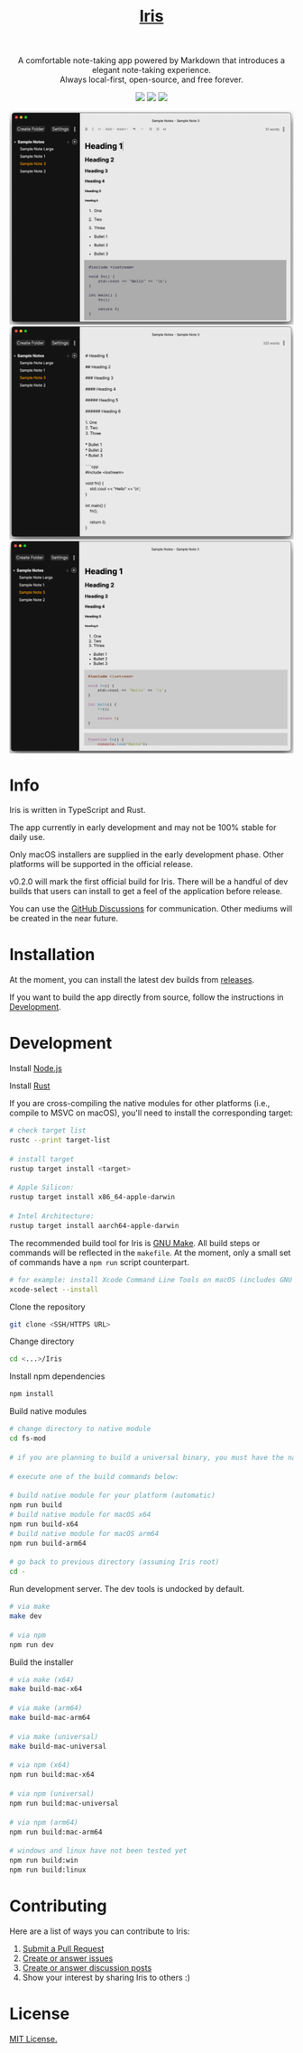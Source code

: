 <h1 align="center">
<br>
<br>
<a href="https://irisnotes.vercel.app">Iris</em></a>
<br>
<br>
</h1>

<p align="center">
    A comfortable note-taking app powered by Markdown that introduces a elegant note-taking experience.
<br>
    Always local-first, open-source, and free forever.
</p>

<p align="center">
    <img src="https://img.shields.io/github/downloads/alexwkleung/Iris/total"></img>
    <img src="https://img.shields.io/github/package-json/v/alexwkleung/Iris"></img>
    <img src="https://img.shields.io/github/license/alexwkleung/Iris"></img>
</p>

<img align="center" src="./screenshots/v0.2.0-dev-4.3-1.png"></img>
<img align="center" src="./screenshots/v0.2.0-dev-4.3-2.png"></img>
<img align="center" src="./screenshots/v0.2.0-dev-4.3-3.png"></img>

# Info

Iris is written in TypeScript and Rust.

The app currently in early development and may not be 100% stable for daily use.

Only macOS installers are supplied in the early development phase. Other platforms will be supported in the official release.

v0.2.0 will mark the first official build for Iris. There will be a handful of dev builds that users can install to get a feel of the application before release.

You can use the [GitHub Discussions](https://github.com/alexwkleung/Iris/discussions) for communication. Other mediums will be created in the near future.

# Installation

At the moment, you can install the latest dev builds from [releases](https://github.com/alexwkleung/Iris/releases).

If you want to build the app directly from source, follow the instructions in [Development](#development).
 
# Development 

Install [Node.js](https://nodejs.org/en/download)

Install [Rust](https://www.rust-lang.org/tools/install)

If you are cross-compiling the native modules for other platforms (i.e., compile to MSVC on macOS), you'll need to install the corresponding target:

```bash
# check target list
rustc --print target-list

# install target
rustup target install <target>

# Apple Silicon:
rustup target install x86_64-apple-darwin

# Intel Architecture:
rustup target install aarch64-apple-darwin
```

The recommended build tool for Iris is [GNU Make](https://www.gnu.org/software/make/). All build steps or commands will be reflected in the `makefile`. At the moment, only a small set of commands have a `npm run` script counterpart.

```bash
# for example: install Xcode Command Line Tools on macOS (includes GNU Make)
xcode-select --install 
```

Clone the repository

```bash 
git clone <SSH/HTTPS URL>
```

Change directory 

```bash
cd <...>/Iris
```

Install npm dependencies

```bash
npm install 
```

Build native modules

```bash
# change directory to native module
cd fs-mod

# if you are planning to build a universal binary, you must have the native module for both x64 and arm64

# execute one of the build commands below:

# build native module for your platform (automatic)
npm run build
# build native module for macOS x64
npm run build-x64
# build native module for macOS arm64
npm run build-arm64

# go back to previous directory (assuming Iris root)
cd -
```

Run development server. The dev tools is undocked by default.

```bash
# via make 
make dev

# via npm
npm run dev
```

Build the installer 

```bash
# via make (x64)
make build-mac-x64

# via make (arm64)
make build-mac-arm64

# via make (universal)
make build-mac-universal

# via npm (x64)
npm run build:mac-x64

# via npm (universal)
npm run build:mac-universal

# via npm (arm64)
npm run build:mac-arm64

# windows and linux have not been tested yet
npm run build:win
npm run build:linux
```

# Contributing 

Here are a list of ways you can contribute to Iris:

1. [Submit a Pull Request](https://github.com/alexwkleung/Iris/pulls)
2. [Create or answer issues](https://github.com/alexwkleung/Iris/issues)
3. [Create or answer discussion posts](https://github.com/alexwkleung/Iris/discussions)
4. Show your interest by sharing Iris to others :)

# License 

[MIT License.](https://github.com/alexwkleung/Iris/blob/main/LICENSE)